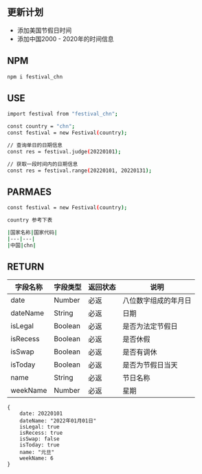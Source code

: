## 更新计划
- 添加美国节假日时间
- 添加中国2000 - 2020年的时间信息

## NPM

```sh
npm i festival_chn
```

## USE

```sh
import festival from "festival_chn";

const country = "chn";
const festival = new Festival(country);

// 查询单日的日期信息
const res = festival.judge(20220101);

// 获取一段时间内的日期信息
const res = festival.range(20220101, 20220131);
```

## PARMAES

```sh
const festival = new Festival(country);

country 参考下表

|国家名称|国家代码|
|---|---|
|中国|chn|
```

## RETURN

|字段名称|字段类型|返回状态|说明|
|---|---|---|---|
|date|Number|必返|八位数字组成的年月日|
|dateName|String|必返|日期|
|isLegal|Boolean|必返|是否为法定节假日|
|isRecess|Boolean|必返|是否休假|
|isSwap|Boolean|必返|是否有调休|
|isToday|Boolean|必返|是否为节假日当天|
|name|String|必返|节日名称|
|weekName|Number|必返|星期|

```
{
    date: 20220101
    dateName: "2022年01月01日"
    isLegal: true
    isRecess: true
    isSwap: false
    isToday: true
    name: "元旦"
    weekName: 6
}
```
